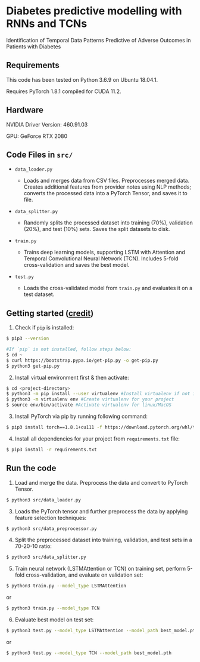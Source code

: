 # Diabetes predictive modelling with RNNs and TCNs
Identification of Temporal Data Patterns Predictive of Adverse Outcomes in Patients with Diabetes

## Requirements

This code has been tested on Python 3.6.9 on Ubuntu 18.04.1.

Requires PyTorch 1.8.1 compiled for CUDA 11.2.

## Hardware

NVIDIA Driver Version: 460.91.03

GPU: GeForce RTX 2080

## Code Files in `src/`

- `data_loader.py`
	- Loads and merges data from CSV files. Preprocesses merged data. Creates additional features from provider notes using NLP methods; converts the processed data into a PyTorch Tensor, and saves it to file.

- `data_splitter.py`
	- Randomly splits the processed dataset into training (70%), validation (20%), and test (10%) sets. Saves the split datasets to disk.

- `train.py`
	- Trains deep learning models, supporting LSTM with Attention and Temporal Convolutional Neural Network (TCN). Includes 5-fold cross-validation and saves the best model.

- `test.py`
	- Loads the cross-validated model from `train.py` and evaluates it on a test dataset.


## Getting started ([credit](https://gist.github.com/Ravi2712/47f070a6578153d3caee92bb67134963))

1. Check if `pip` is installed:
```bash
$ pip3 --version

#If `pip` is not installed, follow steps below:
$ cd ~
$ curl https://bootstrap.pypa.io/get-pip.py -o get-pip.py
$ python3 get-pip.py
```

2. Install virtual environment first & then activate:
```bash
$ cd <project-directory>
$ python3 -m pip install --user virtualenv #Install virtualenv if not installed in your system
$ python3 -m virtualenv env #Create virtualenv for your project
$ source env/bin/activate #Activate virtualenv for linux/MacOS
```

3. Install PyTorch via pip by running following command:
```bash
$ pip3 install torch==1.8.1+cu111 -f https://download.pytorch.org/whl/torch_stable.html
```

4. Install all dependencies for your project from `requirements.txt` file:
```bash
$ pip3 install -r requirements.txt
```

## Run the code

1. Load and merge the data. Preprocess the data and convert to PyTorch Tensor.

```bash
$ python3 src/data_loader.py
```

3. Loads the PyTorch tensor and further preprocess the data by applying feature selection techniques:

```bash
$ python3 src/data_preprocessor.py
```

4. Split the preprocessed dataset into training, validation, and test sets in a 70-20-10 ratio:

```bash
$ python3 src/data_splitter.py
```

5. Train neural network (LSTMAttention or TCN) on training set, perform 5-fold cross-validation, and evaluate on validation set:

```bash
$ python3 train.py --model_type LSTMAttention
```
or 

```bash
$ python3 train.py --model_type TCN
```

6. Evaluate best model on test set:

```bash
$ python3 test.py --model_type LSTMAttention --model_path best_model.pth
```
or 

```bash
$ python3 test.py --model_type TCN --model_path best_model.pth
```